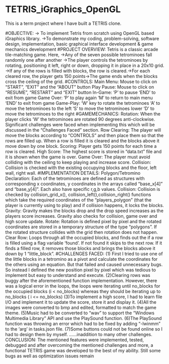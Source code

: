 # TETRIS_iGraphics_OpenGL
This is a term project where I have built a TETRIS clone.

#OBJECTIVE:
-> To implement Tetris from scratch using OpenGL based iGraphics
 library.
 ->To demonstrate my coding, problem-solving, software design,
 implementation, basic graphical interface development & game mechanics
 development
#PROJECT OVERVIEW:
 Tetris is a classic arcade tile-matching game. Here,
 ->Any of the seven possible tetrominoes fall randomly one after
 another
 ->The player controls the tetrominoes by rotating, positioning it left,
 right or down, dropping it in place in a 20x10 grid.
 ->If any of the rows is filled with blocks, the row is cleared.->For each cleared row, the player gets 150 points->The game ends when the blocks cross the ceiling of the grid.
 #CONTROLS:
   Main Menu:
     Mouse to click on “START”, “EXIT” and the “ABOUT” button
     Play Pause:
     Mouse to click on “RESUME”, “RESTART” and “EXIT” button
   In-Game:
     ‘P’ to pause
     ‘END’ to exit from game
   Game Over:
     ‘P’ to play again
     ‘M’ to return to main menu
     ‘END’ to exit from game
   Game-Play:
     ‘W’ key to rotate the tetrominoes
     ‘A’ to move the tetrominoes to the left
     ‘S’ to move the tetrominoes lower
     ‘D’ to move the tetrominoes to the right
#GAMEMECHANICS:
 Rotation:
   When the player clicks ‘W’ the tetrominoes are rotated 90 degrees
   anti-clockwise. Significant challenges were faced when implementing this which
   will be discussed in the “Challenges Faced” section.
 Row Clearing:
   The player will move the blocks according to “CONTROLS” and then
   place them so that the rows are filled up. When a row is filled it is cleared and the
   blocks above it move down by one block.
 Scoring:
   Player gets 150 points for each time a row is cleared.
 High Score:
   The highest score is stored in “data.txt” file and it is shown when the
   game is over.
 Game Over:
   The player must avoid colliding with the ceiling to keep playing and
   increase score.
Collision:
   Collision is checked with the existing occupying blocks and the floor,
   left wall, right wall.
#IMPLEMENTATION DETAILS:
 Polygon/Tetromino Declaration:
   Each of the tetrominoes are defined as structures with
   corresponding x coordinates, y coordinates in the arrays called
   “base_x[4]” and “base_y[4]”. Each also have specific r,g,b values.
 Collision:
   Collision is checked by collision_grid_x(), collision_left(),collision_right()
   functions which take the required coordinates of the “players_polygon” (that the
   player is currently using to play) and if collision happens, it locks the blocks.
 Gravity:
   Gravity makes the blocks drop and the drop speed increases as the
   players score increases. Gravity also checks for collision, game over and high
   score update.
 Rotate:
   Rotation is defined pixel by pixel and the rotated coordinates are stored in
   a temporary structure of the type “polygons”. If the rotated structure collides with
   the grid then rotation does not happen.
 Clear Row:
   Loops through all the occupied blocks, and finds out the if a row is filled
   using a flag variable ‘found’. If not found it skips to the next row. If it finds a filled
   row, it removes those blocks and brings the blocks above it down by 1
   “little_block”.
#CHALLENGES FACED:
   (1) First I tried to use one of the little blocks in a tetromino as a pivot and
   calculate the coordinates for the others using an equation. But that failed
   and caused unnecessary bugs. So instead I defined the new position pixel
   by pixel which was tedious to implement but easy to understand and
   execute.
   (2)Clearing rows was buggy after the aforementioned function
   implementation. However, there was a logical error in the loops, the loops
   were iterating until no_blocks for the occupied blocks (i < no_blocks)
   whereas they should be iterating up to no_blocks ( i <= no_blocks)
   (3)To implement a high score, I had to learn file I/O and implement it to
   update the score, store it and display it.
   (4)All the images were converted to bmp and edited, formatted to match the
   game theme.
   (5)Music had to be converted to “wav” to support the “Windows Multimedia
   Library” API and use the PlaySound function.
   (6)The PlaySound function was throwing an error which had to be fixed by
   adding “-lwinmm” to the ‘arg’ in tasks.json file.
   (7)Some buttons could not be found online so I had to design them by myself.
   ……inaddition to many other challenges.
 CONCLUSION:
   The mentioned features were implemented, tested, debugged and after
   overcoming the mentioned challenges and more, a functional TETRIS game was
   developed to the best of my ability. Still some bugs as well as optimization issues
   remain
